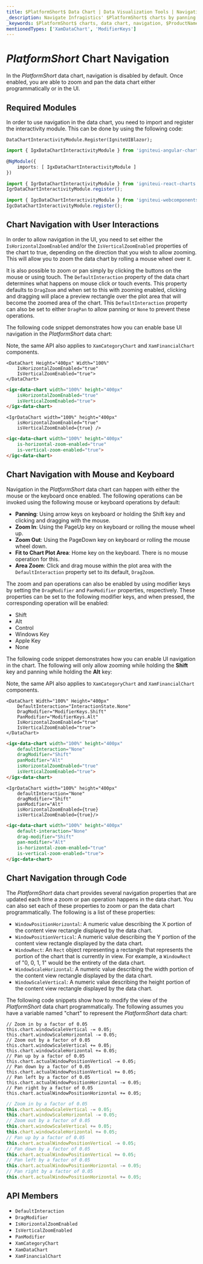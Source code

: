 ```yaml
---
title: $PlatformShort$ Data Chart | Data Visualization Tools | Navigation | Infragistics
_description: Navigate Infragistics' $PlatformShort$ charts by panning right and left and zooming horizontally and vertically using mouse or touch. Learn about $ProductName$ graph navigation capabilities!
_keywords: $PlatformShort$ charts, data chart, navigation, $ProductName$, Infragistics
mentionedTypes: ['XamDataChart', 'ModifierKeys']
---
```

# $PlatformShort$ Chart Navigation

In the $PlatformShort$ data chart, navigation is disabled by default. Once enabled, you are able to zoom and pan the data chart either programmatically or in the UI.

<code-view style="height: 600px"
           data-demos-base-url="{environment:dvDemosBaseUrl}"
           iframe-src="{environment:dvDemosBaseUrl}/charts/data-chart-chart-navigation"
           alt="$PlatformShort$ Navigation Example"
           github-src="charts/data-chart/chart-navigation">
</code-view>

<div class="divider--half"></div>

## Required Modules

In order to use navigation in the data chart, you need to import and register the interactivity module. This can be done by using the following code:

```razor
DataChartInteractivityModule.Register(IgniteUIBlazor);
```

```ts
import { IgxDataChartInteractivityModule } from 'igniteui-angular-charts';

@NgModule({
    imports: [ IgxDataChartInteractivityModule ]
})
```

```ts
import { IgrDataChartInteractivityModule } from 'igniteui-react-charts';
IgrDataChartInteractivityModule.register();
```

```ts
import { IgcDataChartInteractivityModule } from 'igniteui-webcomponents-charts';
IgcDataChartInteractivityModule.register();
```

## Chart Navigation with User Interactions

In order to allow navigation in the UI, you need to set either the `IsHorizontalZoomEnabled` and/or the `IsVerticalZoomEnabled` properties of the chart to true, depending on the direction that you wish to allow zooming. This will allow you to zoom the data chart by rolling a mouse wheel over it.

It is also possible to zoom or pan simply by clicking the buttons on the mouse or using touch. The `DefaultInteraction` property of the data chart determines what happens on mouse click or touch events. This property defaults to `DragZoom` and when set to this with zooming enabled, clicking and dragging will place a preview rectangle over the plot area that will become the zoomed area of the chart. This `DefaultInteraction` property can also be set to either `DragPan` to allow panning or `None` to prevent these operations.

The following code snippet demonstrates how you can enable base UI navigation in the $PlatformShort$ data chart:

Note, the same API also applies to `XamCategoryChart` and `XamFinancialChart` components.

```razor
<DataChart Height="400px" Width="100%"
    IsHorizontalZoomEnabled="true"
    IsVerticalZoomEnabled="true">
</DataChart>
```

```html
<igx-data-chart width="100%" height="400px"
    isHorizontalZoomEnabled="true"
    isVerticalZoomEnabled="true">
</igx-data-chart>
```

```tsx
<IgrDataChart width="100%" height="400px"
    isHorizontalZoomEnabled="true"
    isVerticalZoomEnabled={true} />
```

```html
<igc-data-chart width="100%" height="400px"
    is-horizontal-zoom-enabled="true"
    is-vertical-zoom-enabled="true">
</igc-data-chart>
```

## Chart Navigation with Mouse and Keyboard

Navigation in the $PlatformShort$ data chart can happen with either the mouse or the keyboard once enabled. The following operations can be invoked using the following mouse or keyboard operations by default:

- **Panning**: Using arrow keys on keyboard or holding the Shift key and clicking and dragging with the mouse.
- **Zoom In**: Using the PageUp key on keyboard or rolling the mouse wheel up.
- **Zoom Out**: Using the PageDown key on keyboard or rolling the mouse wheel down.
- **Fit to Chart Plot Area**: Home key on the keyboard. There is no mouse operation for this.
- **Area Zoom**: Click and drag mouse within the plot area with the `DefaultInteraction` property set to its default, `DragZoom`.

The zoom and pan operations can also be enabled by using modifier keys by setting the `DragModifier` and `PanModifier` properties, respectively. These properties can be set to the following modifier keys, and when pressed, the corresponding operation will be enabled:

- Shift
- Alt
- Control
- Windows Key
- Apple Key
- None

The following code snippet demonstrates how you can enable UI navigation in the chart. The following will only allow zooming while holding the **Shift** key and panning while holding the **Alt** key:

Note, the same API also applies to `XamCategoryChart` and `XamFinancialChart` components.

```razor
<DataChart Width="100%" Height="400px"
    DefaultInteraction="InteractionState.None"
    DragModifier="ModifierKeys.Shift"
    PanModifier="ModifierKeys.Alt"
    IsHorizontalZoomEnabled="true"
    IsVerticalZoomEnabled="true">
</DataChart>
```

```html
<igx-data-chart width="100%" height="400px"
    defaultInteraction="None"
    dragModifier="Shift"
    panModifier="Alt"
    isHorizontalZoomEnabled="true"
    isVerticalZoomEnabled="true">
</igx-data-chart>
```

```tsx
<IgrDataChart width="100%" height="400px"
    defaultInteraction="None"
    dragModifier="Shift"
    panModifier="Alt"
    isHorizontalZoomEnabled={true}
    isVerticalZoomEnabled={true}/>
```

```html
<igc-data-chart width="100%" height="400px"
    default-interaction="None"
    drag-modifier="Shift"
    pan-modifier="Alt"
    is-horizontal-zoom-enabled="true"
    is-vertical-zoom-enabled="true">
</igc-data-chart>
```

<!-- ## Chart Navigation with Overview Plus Detail Pane

In the `XamDataChart` control, there is an overlaid control that allows navigation. This control supports a preview of most supported series types as well as all navigation methods described above. This overlay is the overview plus detail pane, and it can be enabled by setting the `overviewPlusDetailPaneVisibility` property.

The following is a summary of the operations a user can carry out with the overview plus detail pane:

- `Zoom a chart incrementally`: Use the mouse wheel or the zoom in/out buttons of the overview plus detail pane.
- `Zoom a chart to a specific level`: Use the zoom slider of the overview plus detail pane.
- `Reset a chart to 100% zoom level`: Use the zoom reset button of the overview plus detail pane.
- `Pan chart in all directions`: Click and drag the window rectangle inside of the preview plot area on the overview plus detail pane.
- `Pan to a specific region of the chart`: Clicking outside of the window rectangle inside of the preview area will move the window rectangle to that area.
- `Change mouse drag interaction in the chart`: Use the cursor button on the overview plus detail pane. This will switch between panning and drag zooming with the mouse.

The following code snippet demonstrates how to enable the overview plus detail pane:

```html
// TODO
```

```tsx
<IgrDataChart dataSource={this.data}
    width="100%"
    height="400px"
    overviewPlusDetailPaneVisibility="Visible">
</IgrDataChart>
``` -->

## Chart Navigation through Code

The $PlatformShort$ data chart provides several navigation properties that are updated each time a zoom or pan operation happens in the data chart. You can also set each of these properties to zoom or pan the data chart programmatically. The following is a list of these properties:

- `WindowPositionHorizontal`: A numeric value describing the X portion of the content view rectangle displayed by the data chart.
- `WindowPositionVertical`: A numeric value describing the Y portion of the content view rectangle displayed by the data chart.
- `WindowRect`: An `Rect` object representing a rectangle that represents the portion of the chart that is currently in view. For example, a `WindowRect` of "0, 0, 1, 1" would be the entirety of the data chart.
- `WindowScaleHorizontal`: A numeric value describing the width portion of the content view rectangle displayed by the data chart.
- `WindowScaleVertical`: A numeric value describing the height portion of the content view rectangle displayed by the data chart.

The following code snippets show how to modify the view of the $PlatformShort$ data chart programmatically. The following assumes you have a variable named "chart" to represent the $PlatformShort$ data chart:

```razor
// Zoom in by a factor of 0.05
this.chart.windowScaleVertical -= 0.05;
this.chart.windowScaleHorizontal -= 0.05;
// Zoom out by a factor of 0.05
this.chart.windowScaleVertical += 0.05;
this.chart.windowScaleHorizontal += 0.05;
// Pan up by a factor of 0.05
this.chart.actualWindowPositionVertical -= 0.05;
// Pan down by a factor of 0.05
this.chart.actualWindowPositionVertical += 0.05;
// Pan left by a factor of 0.05
this.chart.actualWindowPositionHorizontal -= 0.05;
// Pan right by a factor of 0.05
this.chart.actualWindowPositionHorizontal += 0.05;
```

```ts
// Zoom in by a factor of 0.05
this.chart.windowScaleVertical -= 0.05;
this.chart.windowScaleHorizontal -= 0.05;
// Zoom out by a factor of 0.05
this.chart.windowScaleVertical += 0.05;
this.chart.windowScaleHorizontal += 0.05;
// Pan up by a factor of 0.05
this.chart.actualWindowPositionVertical -= 0.05;
// Pan down by a factor of 0.05
this.chart.actualWindowPositionVertical += 0.05;
// Pan left by a factor of 0.05
this.chart.actualWindowPositionHorizontal -= 0.05;
// Pan right by a factor of 0.05
this.chart.actualWindowPositionHorizontal += 0.05;
```

## API Members
- `DefaultInteraction`
- `DragModifier`
- `IsHorizontalZoomEnabled`
- `IsVerticalZoomEnabled`
- `PanModifier`
- `XamCategoryChart`
- `XamDataChart`
- `XamFinancialChart`
